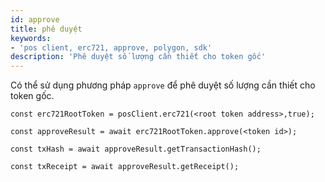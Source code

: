 ```yaml
---
id: approve
title: phê duyệt
keywords:
- 'pos client, erc721, approve, polygon, sdk'
description: 'Phê duyệt số lượng cần thiết cho token gốc'
---
```


Có thể sử dụng phương pháp `approve` để phê duyệt số lượng cần thiết cho token gốc.

```
const erc721RootToken = posClient.erc721(<root token address>,true);

const approveResult = await erc721RootToken.approve(<token id>);

const txHash = await approveResult.getTransactionHash();

const txReceipt = await approveResult.getReceipt();

```
